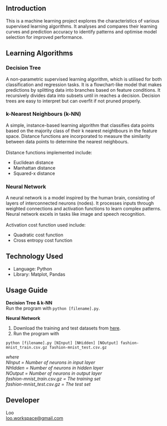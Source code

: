 ## Introduction
This is a machine learning project explores the characteristics of various supervised learning algorithms. It analyses and compares their learning curves and prediction accuracy to identify patterns and optimise model selection for improved performance.

## Learning Algorithms
### Decision Tree
A non-parametric supervised learning algorithm, which is utilised for both classification and regression tasks. It is a flowchart-like model that makes predictions by splitting data into branches based on feature conditions. It recursively divides data into subsets until in reaches a decision. Decision trees are easy to interpret but can overfit if not pruned properly.

### k-Nearest Neighbours (k-NN)
A simple, instance-based learning algorithm that classifies data points based on the majority class of their k nearest neightbours in the feature space. Distance functions are incorporated to measure the similarity between data points to determine the nearest neighbours.
<br><br>
Distance functions implemented include:
- Euclidean distance
- Manhattan distance
- Squared-x distance

### Neural Network
A neural network is a model inspired by the human brain, consisting of layers of interconnected neurons (nodes). It processes inputs through weighted connections and activation functions to learn complex patterns. Neural network excels in tasks like image and speech recognition.
<br><br>
Activation cost function used include:
- Quadratic cost function
- Cross entropy cost function

## Technology Used
- Language: Python
- Library: Matplot, Pandas

## Usage Guide
**Decision Tree & k-NN**<br>
Run the program with `python [filename].py`.

**Neural Network**
1. Download the training and test datasets from [here](https://drive.google.com/drive/folders/12h5rDSY49SYkegXTkv6mMQOYDvwsaTeu?usp=drive_link).
2. Run the program with
```
python [filename].py [NInput] [NHidden] [NOutput] fashion-mnist_train.csv.gz fashion-mnist_test.csv.gz
```
*where<br>
NInput = Number of neurons in input layer<br>
NHidden = Number of neurons in hidden layer<br>
NOutput = Number of neurons in output layer<br>
fashion-mnist_train.csv.gz = The training set<br>
fashion-mnist_test.csv.gz = The test set*

## Developer
Loo<br>
loo.workspace@gmail.com
